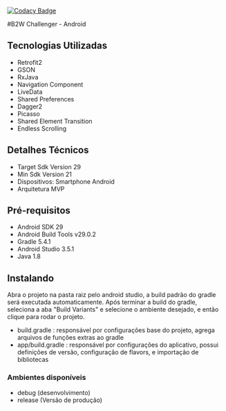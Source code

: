 [![Codacy Badge](https://api.codacy.com/project/badge/Grade/5181eff7f42a46dfa4d0ca99aa3779b9)](https://www.codacy.com/manual/mmarlonsodre1/b2w_android_challenger?utm_source=github.com&amp;utm_medium=referral&amp;utm_content=mmarlonsodre1/b2w_android_challenger&amp;utm_campaign=Badge_Grade)

#B2W Challenger - Android

## Tecnologias Utilizadas
*   Retrofit2
*   GSON
*   RxJava
*   Navigation Component
*   LiveData
*   Shared Preferences
*   Dagger2
*   Picasso
*   Shared Element Transition
*   Endless Scrolling

## Detalhes Técnicos
*   Target Sdk Version 29
*   Min Sdk Version 21
*   Dispositivos: Smartphone Android
*   Arquitetura MVP

## Pré-requisitos
*   Android SDK 29
*   Android Build Tools v29.0.2
*   Gradle 5.4.1
*   Android Studio 3.5.1
*   Java 1.8

## Instalando
Abra o projeto na pasta raiz pelo android studio, a build padrão do gradle será executada automaticamente.
Após terminar a build do gradle, seleciona a aba "Build Variants" e selecione o ambiente desejado, e então clique para rodar o projeto.

*   build.gradle : responsável por configurações base do projeto, agrega arquivos de funções extras ao gradle
*   app/build.gradle : responsável por configurações do aplicativo, possui definições de versão, configuração de flavors, e importação de bibliotecas

### Ambientes disponíveis
*   debug (desenvolvimento)
*   release (Versão de produção)
